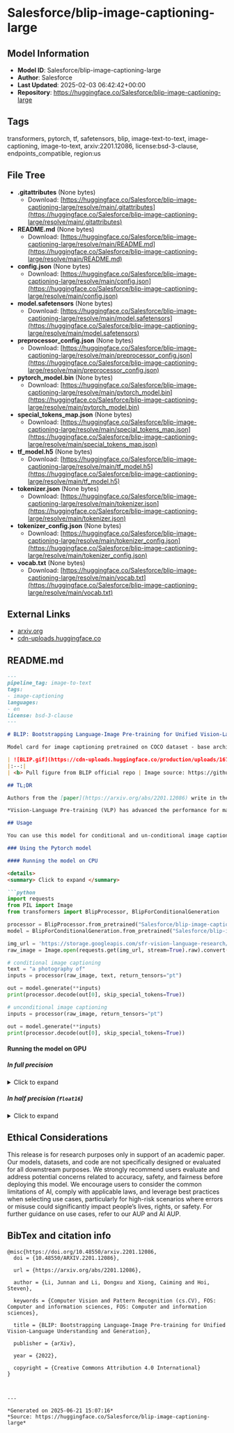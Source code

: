 # Salesforce/blip-image-captioning-large

## Model Information

- **Model ID**: Salesforce/blip-image-captioning-large
- **Author**: Salesforce
- **Last Updated**: 2025-02-03 06:42:42+00:00
- **Repository**: https://huggingface.co/Salesforce/blip-image-captioning-large

## Tags

transformers, pytorch, tf, safetensors, blip, image-text-to-text, image-captioning, image-to-text, arxiv:2201.12086, license:bsd-3-clause, endpoints_compatible, region:us

## File Tree

- **.gitattributes** (None bytes)
  - Download: [https://huggingface.co/Salesforce/blip-image-captioning-large/resolve/main/.gitattributes](https://huggingface.co/Salesforce/blip-image-captioning-large/resolve/main/.gitattributes)
- **README.md** (None bytes)
  - Download: [https://huggingface.co/Salesforce/blip-image-captioning-large/resolve/main/README.md](https://huggingface.co/Salesforce/blip-image-captioning-large/resolve/main/README.md)
- **config.json** (None bytes)
  - Download: [https://huggingface.co/Salesforce/blip-image-captioning-large/resolve/main/config.json](https://huggingface.co/Salesforce/blip-image-captioning-large/resolve/main/config.json)
- **model.safetensors** (None bytes)
  - Download: [https://huggingface.co/Salesforce/blip-image-captioning-large/resolve/main/model.safetensors](https://huggingface.co/Salesforce/blip-image-captioning-large/resolve/main/model.safetensors)
- **preprocessor_config.json** (None bytes)
  - Download: [https://huggingface.co/Salesforce/blip-image-captioning-large/resolve/main/preprocessor_config.json](https://huggingface.co/Salesforce/blip-image-captioning-large/resolve/main/preprocessor_config.json)
- **pytorch_model.bin** (None bytes)
  - Download: [https://huggingface.co/Salesforce/blip-image-captioning-large/resolve/main/pytorch_model.bin](https://huggingface.co/Salesforce/blip-image-captioning-large/resolve/main/pytorch_model.bin)
- **special_tokens_map.json** (None bytes)
  - Download: [https://huggingface.co/Salesforce/blip-image-captioning-large/resolve/main/special_tokens_map.json](https://huggingface.co/Salesforce/blip-image-captioning-large/resolve/main/special_tokens_map.json)
- **tf_model.h5** (None bytes)
  - Download: [https://huggingface.co/Salesforce/blip-image-captioning-large/resolve/main/tf_model.h5](https://huggingface.co/Salesforce/blip-image-captioning-large/resolve/main/tf_model.h5)
- **tokenizer.json** (None bytes)
  - Download: [https://huggingface.co/Salesforce/blip-image-captioning-large/resolve/main/tokenizer.json](https://huggingface.co/Salesforce/blip-image-captioning-large/resolve/main/tokenizer.json)
- **tokenizer_config.json** (None bytes)
  - Download: [https://huggingface.co/Salesforce/blip-image-captioning-large/resolve/main/tokenizer_config.json](https://huggingface.co/Salesforce/blip-image-captioning-large/resolve/main/tokenizer_config.json)
- **vocab.txt** (None bytes)
  - Download: [https://huggingface.co/Salesforce/blip-image-captioning-large/resolve/main/vocab.txt](https://huggingface.co/Salesforce/blip-image-captioning-large/resolve/main/vocab.txt)


## External Links

- [arxiv.org](https://arxiv.org/abs/2201.12086)
- [cdn-uploads.huggingface.co](https://cdn-uploads.huggingface.co/production/uploads/1670928184033-62441d1d9fdefb55a0b7d12c.gif)


## README.md

```markdown
---
pipeline_tag: image-to-text
tags:
- image-captioning
languages:
- en
license: bsd-3-clause
---

# BLIP: Bootstrapping Language-Image Pre-training for Unified Vision-Language Understanding and Generation

Model card for image captioning pretrained on COCO dataset - base architecture (with ViT large backbone).

| ![BLIP.gif](https://cdn-uploads.huggingface.co/production/uploads/1670928184033-62441d1d9fdefb55a0b7d12c.gif) |
|:--:|
| <b> Pull figure from BLIP official repo | Image source: https://github.com/salesforce/BLIP </b>|

## TL;DR

Authors from the [paper](https://arxiv.org/abs/2201.12086) write in the abstract:

*Vision-Language Pre-training (VLP) has advanced the performance for many vision-language tasks. However, most existing pre-trained models only excel in either understanding-based tasks or generation-based tasks. Furthermore, performance improvement has been largely achieved by scaling up the dataset with noisy image-text pairs collected from the web, which is a suboptimal source of supervision. In this paper, we propose BLIP, a new VLP framework which transfers flexibly to both vision-language understanding and generation tasks. BLIP effectively utilizes the noisy web data by bootstrapping the captions, where a captioner generates synthetic captions and a filter removes the noisy ones. We achieve state-of-the-art results on a wide range of vision-language tasks, such as image-text retrieval (+2.7% in average recall@1), image captioning (+2.8% in CIDEr), and VQA (+1.6% in VQA score). BLIP also demonstrates strong generalization ability when directly transferred to videolanguage tasks in a zero-shot manner. Code, models, and datasets are released.*

## Usage

You can use this model for conditional and un-conditional image captioning

### Using the Pytorch model

#### Running the model on CPU

<details>
<summary> Click to expand </summary>

```python
import requests
from PIL import Image
from transformers import BlipProcessor, BlipForConditionalGeneration

processor = BlipProcessor.from_pretrained("Salesforce/blip-image-captioning-large")
model = BlipForConditionalGeneration.from_pretrained("Salesforce/blip-image-captioning-large")

img_url = 'https://storage.googleapis.com/sfr-vision-language-research/BLIP/demo.jpg' 
raw_image = Image.open(requests.get(img_url, stream=True).raw).convert('RGB')

# conditional image captioning
text = "a photography of"
inputs = processor(raw_image, text, return_tensors="pt")

out = model.generate(**inputs)
print(processor.decode(out[0], skip_special_tokens=True))

# unconditional image captioning
inputs = processor(raw_image, return_tensors="pt")

out = model.generate(**inputs)
print(processor.decode(out[0], skip_special_tokens=True))
```
</details>

#### Running the model on GPU

##### In full precision 

<details>
<summary> Click to expand </summary>

```python
import requests
from PIL import Image
from transformers import BlipProcessor, BlipForConditionalGeneration

processor = BlipProcessor.from_pretrained("Salesforce/blip-image-captioning-large")
model = BlipForConditionalGeneration.from_pretrained("Salesforce/blip-image-captioning-large").to("cuda")

img_url = 'https://storage.googleapis.com/sfr-vision-language-research/BLIP/demo.jpg' 
raw_image = Image.open(requests.get(img_url, stream=True).raw).convert('RGB')

# conditional image captioning
text = "a photography of"
inputs = processor(raw_image, text, return_tensors="pt").to("cuda")

out = model.generate(**inputs)
print(processor.decode(out[0], skip_special_tokens=True))

# unconditional image captioning
inputs = processor(raw_image, return_tensors="pt").to("cuda")

out = model.generate(**inputs)
print(processor.decode(out[0], skip_special_tokens=True))
```
</details>

##### In half precision (`float16`)

<details>
<summary> Click to expand </summary>

```python
import torch
import requests
from PIL import Image
from transformers import BlipProcessor, BlipForConditionalGeneration

processor = BlipProcessor.from_pretrained("Salesforce/blip-image-captioning-large")
model = BlipForConditionalGeneration.from_pretrained("Salesforce/blip-image-captioning-large", torch_dtype=torch.float16).to("cuda")

img_url = 'https://storage.googleapis.com/sfr-vision-language-research/BLIP/demo.jpg' 
raw_image = Image.open(requests.get(img_url, stream=True).raw).convert('RGB')

# conditional image captioning
text = "a photography of"
inputs = processor(raw_image, text, return_tensors="pt").to("cuda", torch.float16)

out = model.generate(**inputs)
print(processor.decode(out[0], skip_special_tokens=True))
# >>> a photography of a woman and her dog

# unconditional image captioning
inputs = processor(raw_image, return_tensors="pt").to("cuda", torch.float16)

out = model.generate(**inputs)
print(processor.decode(out[0], skip_special_tokens=True))
>>> a woman sitting on the beach with her dog
```
</details>

## Ethical Considerations
This release is for research purposes only in support of an academic paper. Our models, datasets, and code are not specifically designed or evaluated for all downstream purposes. We strongly recommend users evaluate and address potential concerns related to accuracy, safety, and fairness before deploying this model. We encourage users to consider the common limitations of AI, comply with applicable laws, and leverage best practices when selecting use cases, particularly for high-risk scenarios where errors or misuse could significantly impact people’s lives, rights, or safety. For further guidance on use cases, refer to our AUP and AI AUP.

## BibTex and citation info

```
@misc{https://doi.org/10.48550/arxiv.2201.12086,
  doi = {10.48550/ARXIV.2201.12086},
  
  url = {https://arxiv.org/abs/2201.12086},
  
  author = {Li, Junnan and Li, Dongxu and Xiong, Caiming and Hoi, Steven},
  
  keywords = {Computer Vision and Pattern Recognition (cs.CV), FOS: Computer and information sciences, FOS: Computer and information sciences},
  
  title = {BLIP: Bootstrapping Language-Image Pre-training for Unified Vision-Language Understanding and Generation},
  
  publisher = {arXiv},
  
  year = {2022},
  
  copyright = {Creative Commons Attribution 4.0 International}
}
```
```


---

*Generated on 2025-06-21 15:07:16*
*Source: https://huggingface.co/Salesforce/blip-image-captioning-large*
